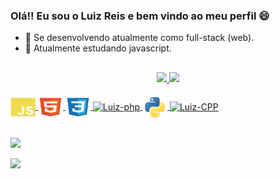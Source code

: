 ### Olá!! Eu sou o Luiz Reis e bem vindo ao meu perfil 😄

- 🔭 Se desenvolvendo atualmente como full-stack (web).
- 🌱 Atualmente estudando javascript.

 ##
 
<div align="center">
  <a href="https://github.com/Lu1zReis">
  <img height="180em" src="https://github-readme-stats.vercel.app/api?username=Lu1zReis&show_icons=true&theme=dark&include_all_commits=true&count_private=true"/>
  <img height="180em" src="https://github-readme-stats.vercel.app/api/top-langs/?username=Lu1zReis&layout=compact&langs_count=7&theme=dark"/>
</div>
  
<div style="display: inline_block"><br>
  <img align="center" alt="Luiz-Js" height="30" width="40" src="https://raw.githubusercontent.com/devicons/devicon/master/icons/javascript/javascript-plain.svg">

  <img align="center" alt="Luiz-HTML" height="30" width="40" src="https://raw.githubusercontent.com/devicons/devicon/master/icons/html5/html5-original.svg">
  
  <img align="center" alt="Luiz-CSS" height="30" width="40" src="https://raw.githubusercontent.com/devicons/devicon/master/icons/css3/css3-original.svg">
  
  <img align="center" alt="Luiz-php" height="40" width="40" src="https://cdn.jsdelivr.net/gh/devicons/devicon/icons/php/php-original.svg">
  
  <img align="center" alt="Luiz-Python" height="40" width="40" src="https://raw.githubusercontent.com/devicons/devicon/master/icons/python/python-original.svg">
  
  <img align="center" alt="Luiz-CPP" height="35" width="40" src="https://cdn.jsdelivr.net/gh/devicons/devicon/icons/cplusplus/cplusplus-original.svg">
  
</div>
  
 ##
<div>
 <a href="https://www.instagram.com/reis.lu1z/" target="_blank"><img src="https://img.shields.io/badge/-Instagram-%23E4405F?style=for-the-badge&logo=instagram&logoColor=white" target="_blank"></a>
 
 <a href="https://twitter.com/lightsno0w" target="_blank"><img src="https://img.shields.io/badge/Twitter-1DA1F2?style=for-the-badge&logo=twitter&logoColor=white" target="_blank"></a>
</div>

